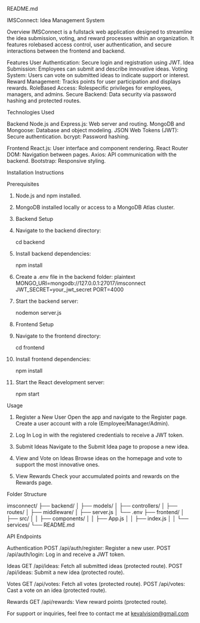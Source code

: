  README.md

 IMSConnect: Idea Management System

 Overview
IMSConnect is a fullstack web application designed to streamline the idea submission, voting, and reward processes within an organization. It features rolebased access control, user authentication, and secure interactions between the frontend and backend.



 Features
 User Authentication: Secure login and registration using JWT.
 Idea Submission: Employees can submit and describe innovative ideas.
 Voting System: Users can vote on submitted ideas to indicate support or interest.
 Reward Management: Tracks points for user participation and displays rewards.
 RoleBased Access: Rolespecific privileges for employees, managers, and admins.
 Secure Backend: Data security via password hashing and protected routes.



 Technologies Used

 Backend
 Node.js and Express.js: Web server and routing.
 MongoDB and Mongoose: Database and object modeling.
 JSON Web Tokens (JWT): Secure authentication.
 bcrypt: Password hashing.

 Frontend
 React.js: User interface and component rendering.
 React Router DOM: Navigation between pages.
 Axios: API communication with the backend.
 Bootstrap: Responsive styling.



 Installation Instructions

 Prerequisites
1. Node.js and npm installed.
2. MongoDB installed locally or access to a MongoDB Atlas cluster.



 1. Backend Setup
1. Navigate to the backend directory:
   
   cd backend
   
2. Install backend dependencies:
   
   npm install
   
3. Create a .env file in the backend folder:
   plaintext
   MONGO_URI=mongodb://127.0.0.1:27017/imsconnect
   JWT_SECRET=your_jwt_secret
   PORT=4000
   
4. Start the backend server:
   
   nodemon server.js
   



 2. Frontend Setup
1. Navigate to the frontend directory:
   
   cd frontend
   
2. Install frontend dependencies:
   
   npm install
   
3. Start the React development server:
   
   npm start
   



 Usage

 1. Register a New User
 Open the app and navigate to the Register page.
 Create a user account with a role (Employee/Manager/Admin).

 2. Log In
 Log in with the registered credentials to receive a JWT token.

 3. Submit Ideas
 Navigate to the Submit Idea page to propose a new idea.

 4. View and Vote on Ideas
 Browse ideas on the homepage and vote to support the most innovative ones.

 5. View Rewards
 Check your accumulated points and rewards on the Rewards page.



 Folder Structure

imsconnect/
├── backend/
│   ├── models/
│   ├── controllers/
│   ├── routes/
│   ├── middleware/
│   ├── server.js
│   └── .env
├── frontend/
│   ├── src/
│   │   ├── components/
│   │   ├── App.js
│   │   ├── index.js
│   │   └── services/
└── README.md




 API Endpoints

 Authentication
 POST /api/auth/register: Register a new user.
 POST /api/auth/login: Log in and receive a JWT token.

 Ideas
 GET /api/ideas: Fetch all submitted ideas (protected route).
 POST /api/ideas: Submit a new idea (protected route).

 Votes
 GET /api/votes: Fetch all votes (protected route).
 POST /api/votes: Cast a vote on an idea (protected route).

 Rewards
 GET /api/rewards: View reward points (protected route).


For support or inquiries, feel free to contact me at kevalvision@gmail.com